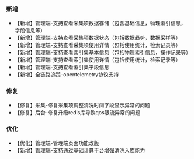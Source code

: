 ### 新增
- 【新增】管理端-支持查看采集项数据存储（包含基础信息，物理索引信息，字段信息等）
- 【新增】管理端-支持查看采集项数据状态（包括数据趋势，数据采样等）
- 【新增】管理端-支持查看采集项使用详情（包括使用统计，检索记录等）
- 【新增】管理端-支持查看索引集基本信息（包括物理索引信息，操作记录等）
- 【新增】管理端-支持查看索引集使用详情（包括使用统计，检索记录等）
- 【新增】管理端-支持查看索引集字段信息
- 【新增】全链路追踪-opentelemetry协议支持
### 修复
- 【修复】采集-修复采集项调整清洗时间字段显示异常的问题
- 【修复】后台-修复升级redis库导致qos限流异常的问题
### 优化
- 【优化】管理端-管理端页面功能改版
- 【新增】管理端-支持通过基础计算平台增强清洗入库能力